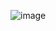 ![image](https://github.com/SarfarazQadir/Value-and-Reference-Type-in-C-/assets/144503703/31fb11aa-9d37-4df6-b0d6-581e1ec57a6c)
